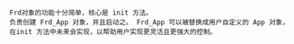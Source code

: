 

    Frd对象的功能十分简单，核心是 init 方法。
    负责创建 Frd_App 对象，并且启动之。 Frd_App 可以被替换成用户自定义的 App 对象，
    在init 方法中未来会实现，以帮助用户实现更灵活且更强大的控制。
